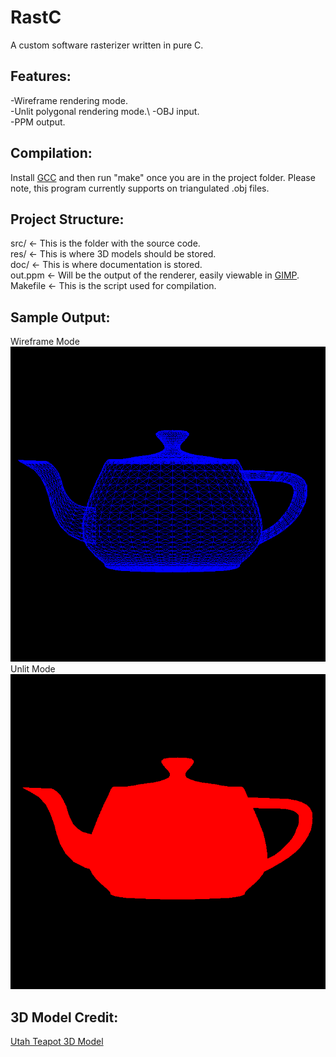 # RastC
A custom software rasterizer written in pure C.

## Features:
-Wireframe rendering mode.\
-Unlit polygonal rendering mode.\ 
-OBJ input.\
-PPM output.

## Compilation:
Install [GCC](https://gcc.gnu.org/) and then run "make" once you are in the project folder. Please note, this program currently supports on triangulated .obj files.

## Project Structure:
src/ <- This is the folder with the source code.\
res/ <- This is where 3D models should be stored.\
doc/ <- This is where documentation is stored.\
out.ppm <- Will be the output of the renderer, easily viewable in [GIMP](https://www.gimp.org/downloads/).\
Makefile <- This is the script used for compilation.

## Sample Output:
Wireframe Mode\
![A wireframe output from RastC.](wire_out.png "Render")\
Unlit Mode\
![A unlit polygonal output from RastC.](unlit_out.png "Render")

## 3D Model Credit:
[Utah Teapot 3D Model](https://users.cs.utah.edu/~dejohnso/models/teapot.html)

